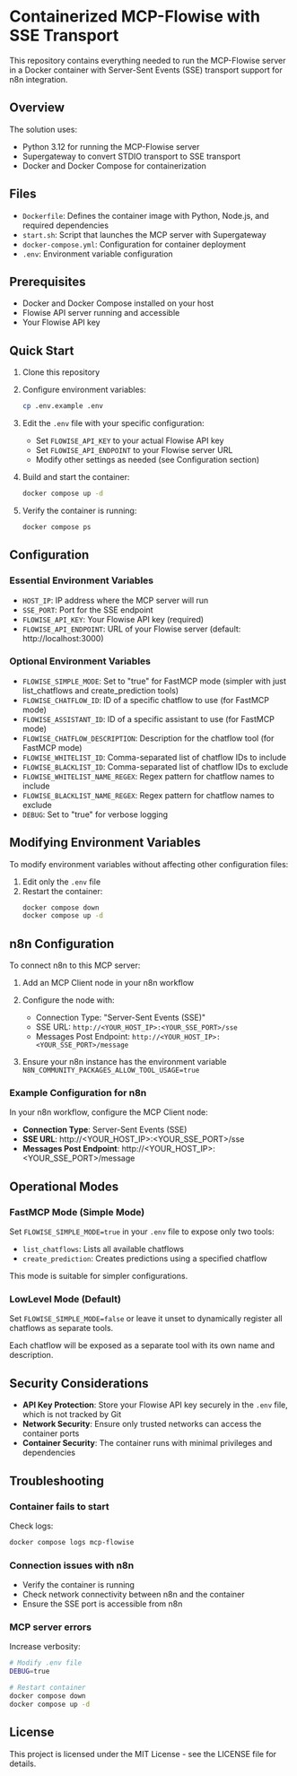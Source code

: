 # Containerized MCP-Flowise with SSE Transport

This repository contains everything needed to run the MCP-Flowise server in a Docker container with Server-Sent Events (SSE) transport support for n8n integration.

## Overview

The solution uses:
- Python 3.12 for running the MCP-Flowise server
- Supergateway to convert STDIO transport to SSE transport
- Docker and Docker Compose for containerization

## Files

- `Dockerfile`: Defines the container image with Python, Node.js, and required dependencies
- `start.sh`: Script that launches the MCP server with Supergateway
- `docker-compose.yml`: Configuration for container deployment
- `.env`: Environment variable configuration

## Prerequisites

- Docker and Docker Compose installed on your host
- Flowise API server running and accessible
- Your Flowise API key

## Quick Start

1. Clone this repository

2. Configure environment variables:
   ```bash
   cp .env.example .env
   ```
   
3. Edit the `.env` file with your specific configuration:
   - Set `FLOWISE_API_KEY` to your actual Flowise API key
   - Set `FLOWISE_API_ENDPOINT` to your Flowise server URL
   - Modify other settings as needed (see Configuration section)

4. Build and start the container:
   ```bash
   docker compose up -d
   ```

5. Verify the container is running:
   ```bash
   docker compose ps
   ```

## Configuration

### Essential Environment Variables

- `HOST_IP`: IP address where the MCP server will run
- `SSE_PORT`: Port for the SSE endpoint
- `FLOWISE_API_KEY`: Your Flowise API key (required)
- `FLOWISE_API_ENDPOINT`: URL of your Flowise server (default: http://localhost:3000)

### Optional Environment Variables

- `FLOWISE_SIMPLE_MODE`: Set to "true" for FastMCP mode (simpler with just list_chatflows and create_prediction tools)
- `FLOWISE_CHATFLOW_ID`: ID of a specific chatflow to use (for FastMCP mode)
- `FLOWISE_ASSISTANT_ID`: ID of a specific assistant to use (for FastMCP mode)
- `FLOWISE_CHATFLOW_DESCRIPTION`: Description for the chatflow tool (for FastMCP mode)
- `FLOWISE_WHITELIST_ID`: Comma-separated list of chatflow IDs to include
- `FLOWISE_BLACKLIST_ID`: Comma-separated list of chatflow IDs to exclude
- `FLOWISE_WHITELIST_NAME_REGEX`: Regex pattern for chatflow names to include
- `FLOWISE_BLACKLIST_NAME_REGEX`: Regex pattern for chatflow names to exclude
- `DEBUG`: Set to "true" for verbose logging

## Modifying Environment Variables

To modify environment variables without affecting other configuration files:

1. Edit only the `.env` file
2. Restart the container:
   ```bash
   docker compose down
   docker compose up -d
   ```

## n8n Configuration

To connect n8n to this MCP server:

1. Add an MCP Client node in your n8n workflow
2. Configure the node with:
   - Connection Type: "Server-Sent Events (SSE)"
   - SSE URL: `http://<YOUR_HOST_IP>:<YOUR_SSE_PORT>/sse`
   - Messages Post Endpoint: `http://<YOUR_HOST_IP>:<YOUR_SSE_PORT>/message`

3. Ensure your n8n instance has the environment variable `N8N_COMMUNITY_PACKAGES_ALLOW_TOOL_USAGE=true`

### Example Configuration for n8n

In your n8n workflow, configure the MCP Client node:

- **Connection Type**: Server-Sent Events (SSE)
- **SSE URL**: http://<YOUR_HOST_IP>:<YOUR_SSE_PORT>/sse
- **Messages Post Endpoint**: http://<YOUR_HOST_IP>:<YOUR_SSE_PORT>/message

## Operational Modes

### FastMCP Mode (Simple Mode)

Set `FLOWISE_SIMPLE_MODE=true` in your `.env` file to expose only two tools:
- `list_chatflows`: Lists all available chatflows
- `create_prediction`: Creates predictions using a specified chatflow

This mode is suitable for simpler configurations.

### LowLevel Mode (Default)

Set `FLOWISE_SIMPLE_MODE=false` or leave it unset to dynamically register all chatflows as separate tools.

Each chatflow will be exposed as a separate tool with its own name and description.

## Security Considerations

- **API Key Protection**: Store your Flowise API key securely in the `.env` file, which is not tracked by Git
- **Network Security**: Ensure only trusted networks can access the container ports
- **Container Security**: The container runs with minimal privileges and dependencies

## Troubleshooting

### Container fails to start

Check logs:
```bash
docker compose logs mcp-flowise
```

### Connection issues with n8n

- Verify the container is running
- Check network connectivity between n8n and the container
- Ensure the SSE port is accessible from n8n

### MCP server errors

Increase verbosity:
```bash
# Modify .env file
DEBUG=true

# Restart container
docker compose down
docker compose up -d
```

## License

This project is licensed under the MIT License - see the LICENSE file for details.

